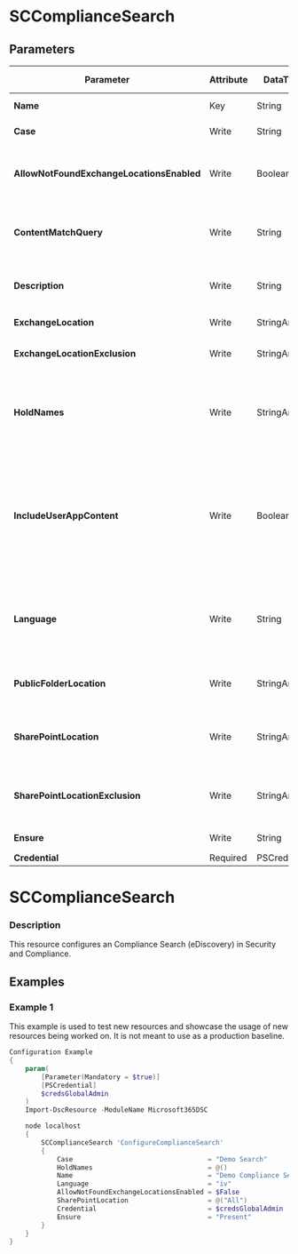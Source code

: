 ﻿# SCComplianceSearch

## Parameters

| Parameter | Attribute | DataType | Description | Allowed Values |
| --- | --- | --- | --- | --- |
| **Name** | Key | String | The Name parameter specifies the unique name of the complaiance tag. ||
| **Case** | Write | String | Compliance Case (eDiscovery) that this Search is associated with ||
| **AllowNotFoundExchangeLocationsEnabled** | Write | Boolean | The AllowNotFoundExchangeLocationsEnabled parameter specifies whether to include mailboxes other than regular user mailboxes in the compliance search. ||
| **ContentMatchQuery** | Write | String | The ContentMatchQuery parameter specifies a content search filter. This parameter uses a text search string or a query that's formatted by using the Keyword Query Language (KQL). ||
| **Description** | Write | String | The Description parameter specifies an optional description for the compliance search. If the value contains spaces, enclose the value in quotation marks. ||
| **ExchangeLocation** | Write | StringArray[] | The ExchangeLocation parameter specifies the mailboxes to include. ||
| **ExchangeLocationExclusion** | Write | StringArray[] | This parameter specifies the mailboxes to exclude when you use the value All for the ExchangeLocation parameter. ||
| **HoldNames** | Write | StringArray[] | The HoldNames parameter specifies that the content locations that have been placed on hold in the specified eDiscovery case will be searched. You use the value All for this parameter. You also need to specify the name of an eDiscovery case by using the Case parameter. ||
| **IncludeUserAppContent** | Write | Boolean | The IncludeUserAppContent parameter specifies that you want to search the cloud-based storage location for users who don't have a regular Office 365 user account in your organization. These types of users include users without an Exchange Online license who use Office applications, Office 365 guest users, and on-premises users whose identity is synchronized with your Office 365 organization. ||
| **Language** | Write | String | The Language parameter specifies the language for the compliance search. Valid input for this parameter is a supported culture code value from the Microsoft .NET Framework CultureInfo class. For example, da-DK for Danish or ja-JP for Japanese. ||
| **PublicFolderLocation** | Write | StringArray[] | The PublicFolderLocation parameter specifies that you want to include all public folders in the search. You use the value All for this parameter. ||
| **SharePointLocation** | Write | StringArray[] | The SharePointLocation parameter specifies the SharePoint Online sites to include. You identify the site by its URL value, or you can use the value All to include all sites. ||
| **SharePointLocationExclusion** | Write | StringArray[] | This parameter specifies the SharePoint Online sites to exclude when you use the value All for the SharePointLocation parameter. You identify the site by its URL value. ||
| **Ensure** | Write | String | Specify if this search should exist or not. |Present, Absent|
| **Credential** | Required | PSCredential | Credentials of the Global Admin Account ||

# SCComplianceSearch

### Description

This resource configures an Compliance Search (eDiscovery) in Security and Compliance.

## Examples

### Example 1

This example is used to test new resources and showcase the usage of new resources being worked on.
It is not meant to use as a production baseline.

```powershell
Configuration Example
{
    param(
        [Parameter(Mandatory = $true)]
        [PSCredential]
        $credsGlobalAdmin
    )
    Import-DscResource -ModuleName Microsoft365DSC

    node localhost
    {
        SCComplianceSearch 'ConfigureComplianceSearch'
        {
            Case                                  = "Demo Search"
            HoldNames                             = @()
            Name                                  = "Demo Compliance Search"
            Language                              = "iv"
            AllowNotFoundExchangeLocationsEnabled = $False
            SharePointLocation                    = @("All")
            Credential                            = $credsGlobalAdmin
            Ensure                                = "Present"
        }
    }
}
```

